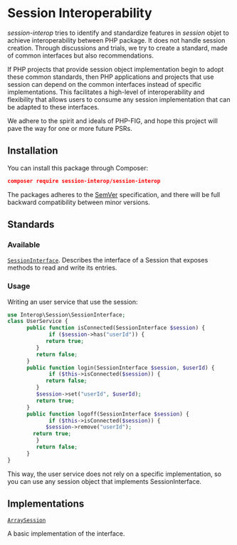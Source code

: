 # Session Interoperability

*session-interop* tries to identify and standardize features in *session* objet to achieve interoperability between PHP package. It does not handle session creation.
Through discussions and trials, we try to create a standard, made of common interfaces but also recommendations.

If PHP projects that provide session object implementation begin to adopt these common standards, then PHP applications and projects that use session can depend on the common interfaces instead of specific implementations. This facilitates a high-level of interoperability and flexibility that allows users to consume any session implementation that can be adapted to these interfaces.

We adhere to the spirit and ideals of PHP-FIG, and hope this project will pave the way for one or more future PSRs.

## Installation

You can install this package through Composer:

```json
composer require session-interop/session-interop
```
The packages adheres to the [SemVer](http://semver.org/) specification, and there will be full backward compatibility between minor versions.

## Standards

### Available

[`SessionInterface`](src/Interop/Session/SessionInterface.php).
Describes the interface of a Session that exposes methods to read and write its entries.

### Usage

Writing an user service that use the session:

```php
use Interop\Session\SessionInterface;
class UserService {
      public function isConnected(SessionInterface $session) {
      	     if ($session->has("userId")) {
	     	return true;
	     }
	     return false;
      }
      public function login(SessionInterface $session, $userId) {
      	     if ($this->isConnected($session)) {
	     	return false;
	     }
	     $session->set("userId", $userId);
	     return true;
      }
      public function logoff(SessionInterface $session) {
      	     if ($this->isConnected($session)) {
	     	$session->remove("userId");
		return true;
	     }
	     return false;
      }
}
```

This way, the user service does not rely on a specific implementation, so you can use any session object that implements SessionInterface.

## Implementations

[`ArraySession`](https://github.com/session-interop/utils.session)

A basic implementation of the interface. 
